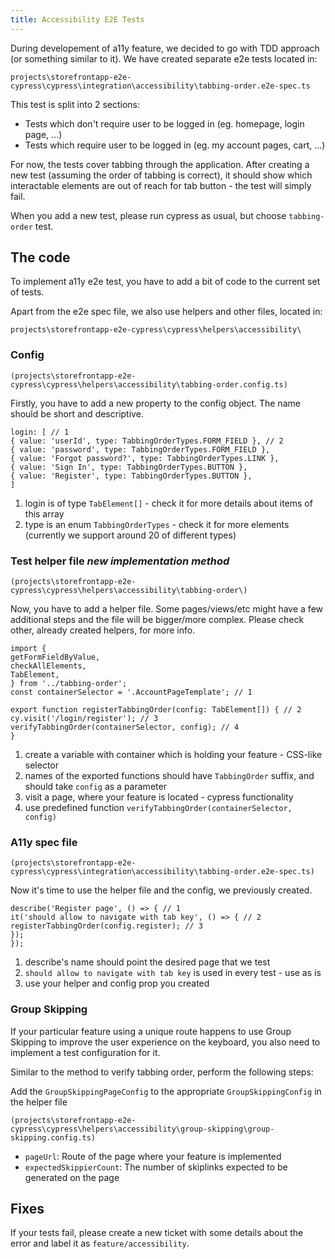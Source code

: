 ```yaml
---
title: Accessibility E2E Tests
---
```


During developement of a11y feature, we decided to go with TDD approach (or something similar to it). We have created separate e2e tests located in:

```
projects\storefrontapp-e2e-cypress\cypress\integration\accessibility\tabbing-order.e2e-spec.ts
```

This test is split into 2 sections:

- Tests which don't require user to be logged in (eg. homepage, login page, ...)
- Tests which require user to be logged in (eg. my account pages, cart, ...)

For now, the tests cover tabbing through the application. After creating a new test (assuming the order of tabbing is correct), it should show which interactable elements are out of reach for tab button - the test will simply fail.

When you add a new test, please run cypress as usual, but choose `tabbing-order` test.

## The code

To implement a11y e2e test, you have to add a bit of code to the current set of tests.

Apart from the e2e spec file, we also use helpers and other files, located in:

```
projects\storefrontapp-e2e-cypress\cypress\helpers\accessibility\
```

### Config

```
(projects\storefrontapp-e2e-cypress\cypress\helpers\accessibility\tabbing-order.config.ts)
```

Firstly, you have to add a new property to the config object. The name should be short and descriptive.

```
login: [ // 1
{ value: 'userId', type: TabbingOrderTypes.FORM_FIELD }, // 2
{ value: 'password', type: TabbingOrderTypes.FORM_FIELD },
{ value: 'Forgot password?', type: TabbingOrderTypes.LINK },
{ value: 'Sign In', type: TabbingOrderTypes.BUTTON },
{ value: 'Register', type: TabbingOrderTypes.BUTTON },
]
```

1. login is of type `TabElement[]` - check it for more details about items of this array
2. type is an enum `TabbingOrderTypes` - check it for more elements (currently we support around 20 of different types)

### Test helper file _new implementation method_

```
(projects\storefrontapp-e2e-cypress\cypress\helpers\accessibility\tabbing-order\)
```

Now, you have to add a helper file. Some pages/views/etc might have a few additional steps and the file will be bigger/more complex. Please check other, already created helpers, for more info.

```
import {
getFormFieldByValue,
checkAllElements,
TabElement,
} from '../tabbing-order';
const containerSelector = '.AccountPageTemplate'; // 1

export function registerTabbingOrder(config: TabElement[]) { // 2
cy.visit('/login/register'); // 3
verifyTabbingOrder(containerSelector, config); // 4
}
```

1. create a variable with container which is holding your feature - CSS-like selector
2. names of the exported functions should have `TabbingOrder` suffix, and should take `config` as a parameter
3. visit a page, where your feature is located - cypress functionality
4. use predefined function `verifyTabbingOrder(containerSelector, config)`

### A11y spec file

```
(projects\storefrontapp-e2e-cypress\cypress\integration\accessibility\tabbing-order.e2e-spec.ts)
```

Now it's time to use the helper file and the config, we previously created.

```
describe('Register page', () => { // 1
it('should allow to navigate with tab key', () => { // 2
registerTabbingOrder(config.register); // 3
});
});
```

1. describe's name should point the desired page that we test
2. `should allow to navigate with tab key` is used in every test - use as is
3. use your helper and config prop you created

### Group Skipping

If your particular feature using a unique route happens to use Group Skipping to improve the user experience on the keyboard, you also need to implement a test configuration for it.

Similar to the method to verify tabbing order, perform the following steps:

Add the `GroupSkippingPageConfig` to the appropriate `GroupSkippingConfig` in the helper file

```
(projects\storefrontapp-e2e-cypress\cypress\helpers\accessibility\group-skipping\group-skipping.config.ts)
```

- `pageUrl`: Route of the page where your feature is implemented
- `expectedSkippierCount`: The number of skiplinks expected to be generated on the page

## Fixes

If your tests fail, please create a new ticket with some details about the error and label it as `feature/accessibility`.
